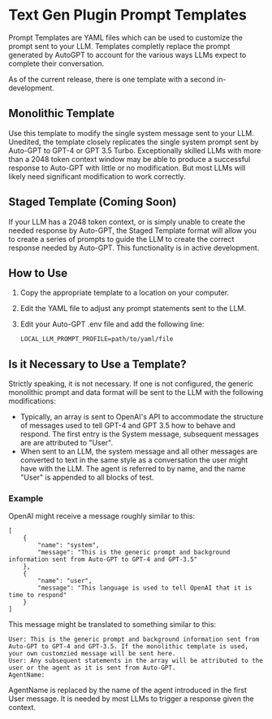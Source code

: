 # Text Gen Plugin Prompt Templates
Prompt Templates are YAML files which can be used to customize the prompt sent to your LLM. Templates completly replace the prompt generated by AutoGPT to account for the various ways LLMs expect to complete their conversation.

As of the current release, there is one template with a second in-development.

## Monolithic Template
Use this template to modify the single system message sent to your LLM. Unedited, the template closely replicates the single system prompt sent by Auto-GPT to GPT-4 or GPT 3.5 Turbo. Exceptionally skilled LLMs with more than a 2048 token context window may be able to produce a successful response to Auto-GPT with little or no modification. But most LLMs will likely need significant modification to work correctly.

## Staged Template (Coming Soon)
If your LLM has a 2048 token context, or is simply unable to create the needed response by Auto-GPT, the Staged Template format will allow you to create a series of prompts to guide the LLM to create the correct response needed by Auto-GPT. This functionality is in active development.

## How to Use
1. Copy the appropriate template to a location on your computer.
2. Edit the YAML file to adjust any prompt statements sent to the LLM.
3. Edit your Auto-GPT .env file and add the following line:

    ```
    LOCAL_LLM_PROMPT_PROFILE=path/to/yaml/file
    ```

## Is it Necessary to Use a Template?
Strictly speaking, it is not necessary. If one is not configured, the generic monolithic prompt and data format will be sent to the LLM with the following modifications:

* Typically, an array is sent to OpenAI's API to accommodate the structure of messages used to tell GPT-4 and GPT 3.5 how to behave and respond. The first entry is the System message, subsequent messages are are attributed to "User".
* When sent to an LLM, the system message and all other messages are converted to text in the same style as a conversation the user might have with the LLM. The agent is referred to by name, and the name "User" is appended to all blocks of test.

### Example

OpenAI might receive a message roughly similar to this:

```
[
    {
        "name": "system",
        "message": "This is the generic prompt and background information sent from Auto-GPT to GPT-4 and GPT-3.5"
    },
    {
        "name": "user",
        "message": "This language is used to tell OpenAI that it is time to respond"
    }
]
```

This message might be translated to something similar to this:

```
User: This is the generic prompt and background information sent from Auto-GPT to GPT-4 and GPT-3.5. If the monolithic template is used, your own customzied message will be sent here.
User: Any subsequent statements in the array will be attributed to the user or the agent as it is sent from Auto-GPT.
AgentName: 
```
AgentName is replaced by the name of the agent introduced in the first User message. It is needed by most LLMs to trigger a response given the context.